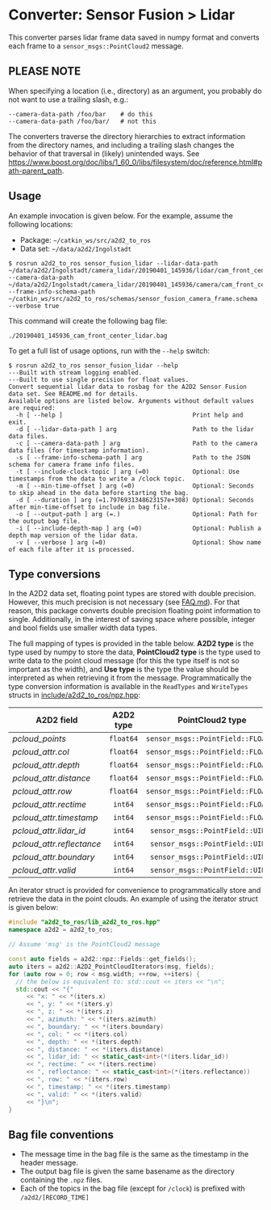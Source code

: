 # Converter: Sensor Fusion > Lidar

This converter parses lidar frame data saved in numpy format and converts each frame to a `sensor_msgs::PointCloud2` message.

## PLEASE NOTE

When specifying a location (i.e., directory) as an argument, you probably do not want to use a trailing slash, e.g.:

```
--camera-data-path /foo/bar    # do this
--camera-data-path /foo/bar/   # not this
```

The converters traverse the directory hierarchies to extract information from the directory names, and including a trailing slash changes the behavior of that traversal in (likely) unintended ways. See <https://www.boost.org/doc/libs/1_60_0/libs/filesystem/doc/reference.html#path-parent_path>.

## Usage

An example invocation is given below. For the example, assume the following locations:

* Package: `~/catkin_ws/src/a2d2_to_ros`
* Data set: `~/data/a2d2/Ingolstadt`

```console
$ rosrun a2d2_to_ros sensor_fusion_lidar --lidar-data-path ~/data/a2d2/Ingolstadt/camera_lidar/20190401_145936/lidar/cam_front_center --camera-data-path ~/data/a2d2/Ingolstadt/camera_lidar/20190401_145936/camera/cam_front_center --frame-info-schema-path ~/catkin_ws/src/a2d2_to_ros/schemas/sensor_fusion_camera_frame.schema --verbose true
```

This command will create the following bag file:

```console
./20190401_145936_cam_front_center_lidar.bag
```

To get a full list of usage options, run with the `--help` switch:

```console
$ rosrun a2d2_to_ros sensor_fusion_lidar --help
---Built with stream logging enabled.
---Built to use single precision for float values.
Convert sequential lidar data to rosbag for the A2D2 Sensor Fusion data set. See README.md for details.
Available options are listed below. Arguments without default values are required:
  -h [ --help ]                                    Print help and exit.
  -d [ --lidar-data-path ] arg                     Path to the lidar data files.
  -c [ --camera-data-path ] arg                    Path to the camera data files (for timestamp information).
  -s [ --frame-info-schema-path ] arg              Path to the JSON schema for camera frame info files.
  -t [ --include-clock-topic ] arg (=0)            Optional: Use timestamps from the data to write a /clock topic.
  -m [ --min-time-offset ] arg (=0)                Optional: Seconds to skip ahead in the data before starting the bag.
  -d [ --duration ] arg (=1.7976931348623157e+308) Optional: Seconds after min-time-offset to include in bag file.
  -o [ --output-path ] arg (=.)                    Optional: Path for the output bag file.
  -i [ --include-depth-map ] arg (=0)              Optional: Publish a depth map version of the lidar data.
  -v [ --verbose ] arg (=0)                        Optional: Show name of each file after it is processed.
```

## Type conversions

In the A2D2 data set, floating point types are stored with double precision. However, this much precision is not necessary (see [FAQ.md](FAQ.md)). For that reason, this package converts double precision floating point information to single. Additionally, in the interest of saving space where possible, integer and bool fields use smaller width data types.

The full mapping of types is provided in the table below. **A2D2 type** is the type used by numpy to store the data, **PointCloud2 type** is the type used to write data to the point cloud message (for this the type itself is not so important as the width), and **Use type** is the type the value should be interpreted as when retrieving it from the message. Programmatically the type conversion information is available in the `ReadTypes` and `WriteTypes` structs in [include/a2d2\_to\_ros/npz.hpp](include/a2d2_to_ros/npz.hpp):

| A2D2 field                 | A2D2 type | PointCloud2 type                   | Use type   |
|----------------------------|:---------:|:----------------------------------:|-----------:|
| *pcloud\_points*           | `float64` | `sensor_msgs::PointField::FLOAT32` | `float`    |
| *pcloud\_attr.col*         | `float64` | `sensor_msgs::PointField::FLOAT32` | `float`    |
| *pcloud\_attr.depth*       | `float64` | `sensor_msgs::PointField::FLOAT32` | `float`    |
| *pcloud\_attr.distance*    | `float64` | `sensor_msgs::PointField::FLOAT32` | `float`    |
| *pcloud\_attr.row*         | `float64` | `sensor_msgs::PointField::FLOAT32` | `float`    |
| *pcloud\_attr.rectime*     | `int64`   | `sensor_msgs::PointField::FLOAT64` | `uint64_t` |
| *pcloud\_attr.timestamp*   | `int64`   | `sensor_msgs::PointField::FLOAT64` | `uint64_t` |
| *pcloud\_attr.lidar\_id*   | `int64`   | `sensor_msgs::PointField::UINT8`   | `uint8_t`  |
| *pcloud\_attr.reflectance* | `int64`   | `sensor_msgs::PointField::UINT8`   | `uint8_t`  |
| *pcloud\_attr.boundary*    | `int64`   | `sensor_msgs::PointField::UINT8`   | `bool`     |
| *pcloud\_attr.valid*       | `int64`   | `sensor_msgs::PointField::UINT8`   | `bool`     |

An iterator struct is provided for convenience to programmatically store and retrieve the data in the point clouds. An example of using the iterator struct is given below:

```cpp
#include "a2d2_to_ros/lib_a2d2_to_ros.hpp"
namespace a2d2 = a2d2_to_ros;

// Assume 'msg' is the PointCloud2 message

const auto fields = a2d2::npz::Fields::get_fields();
auto iters = a2d2::A2D2_PointCloudIterators(msg, fields);
for (auto row = 0; row < msg.width; ++row, ++iters) {
  // the below is equivalent to: std::cout << iters << "\n";
  std::cout << "{"
     << "x: " << *(iters.x)
     << ", y: " << *(iters.y)
     << ", z: " << *(iters.z)
     << ", azimuth: " << *(iters.azimuth)
     << ", boundary: " << *(iters.boundary)
     << ", col: " << *(iters.col)
     << ", depth: " << *(iters.depth)
     << ", distance: " << *(iters.distance)
     << ", lidar_id: " << static_cast<int>(*(iters.lidar_id))
     << ", rectime: " << *(iters.rectime)
     << ", reflectance: " << static_cast<int>(*(iters.reflectance))
     << ", row: " << *(iters.row)
     << ", timestamp: " << *(iters.timestamp)
     << ", valid: " << *(iters.valid)
     << "}\n";
}
```
## Bag file conventions

* The message time in the bag file is the same as the timestamp in the header message.
* The output bag file is given the same basename as the directory containing the `.npz` files.
* Each of the topics in the bag file (except for `/clock`) is prefixed with `/a2d2/[RECORD_TIME]`
